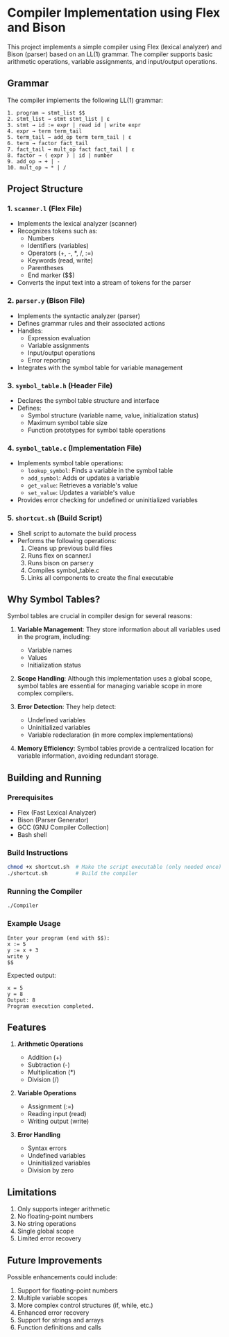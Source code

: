 # Compiler Implementation using Flex and Bison

This project implements a simple compiler using Flex (lexical analyzer) and Bison (parser) based on an LL(1) grammar. The compiler supports basic arithmetic operations, variable assignments, and input/output operations.

## Grammar

The compiler implements the following LL(1) grammar:
```
1. program → stmt_list $$
2. stmt_list → stmt stmt_list | ε
3. stmt → id := expr | read id | write expr
4. expr → term term_tail
5. term_tail → add_op term term_tail | ε
6. term → factor fact_tail
7. fact_tail → mult_op fact fact_tail | ε 
8. factor → ( expr ) | id | number
9. add_op → + | -
10. mult_op → * | /
```

## Project Structure

### 1. `scanner.l` (Flex File)
- Implements the lexical analyzer (scanner)
- Recognizes tokens such as:
  - Numbers
  - Identifiers (variables)
  - Operators (+, -, *, /, :=)
  - Keywords (read, write)
  - Parentheses
  - End marker ($$)
- Converts the input text into a stream of tokens for the parser

### 2. `parser.y` (Bison File)
- Implements the syntactic analyzer (parser)
- Defines grammar rules and their associated actions
- Handles:
  - Expression evaluation
  - Variable assignments
  - Input/output operations
  - Error reporting
- Integrates with the symbol table for variable management

### 3. `symbol_table.h` (Header File)
- Declares the symbol table structure and interface
- Defines:
  - Symbol structure (variable name, value, initialization status)
  - Maximum symbol table size
  - Function prototypes for symbol table operations

### 4. `symbol_table.c` (Implementation File)
- Implements symbol table operations:
  - `lookup_symbol`: Finds a variable in the symbol table
  - `add_symbol`: Adds or updates a variable
  - `get_value`: Retrieves a variable's value
  - `set_value`: Updates a variable's value
- Provides error checking for undefined or uninitialized variables

### 5. `shortcut.sh` (Build Script)
- Shell script to automate the build process
- Performs the following operations:
  1. Cleans up previous build files
  2. Runs flex on scanner.l
  3. Runs bison on parser.y
  4. Compiles symbol_table.c
  5. Links all components to create the final executable

## Why Symbol Tables?

Symbol tables are crucial in compiler design for several reasons:

1. **Variable Management**: They store information about all variables used in the program, including:
   - Variable names
   - Values
   - Initialization status

2. **Scope Handling**: Although this implementation uses a global scope, symbol tables are essential for managing variable scope in more complex compilers.

3. **Error Detection**: They help detect:
   - Undefined variables
   - Uninitialized variables
   - Variable redeclaration (in more complex implementations)

4. **Memory Efficiency**: Symbol tables provide a centralized location for variable information, avoiding redundant storage.

## Building and Running

### Prerequisites
- Flex (Fast Lexical Analyzer)
- Bison (Parser Generator)
- GCC (GNU Compiler Collection)
- Bash shell

### Build Instructions
```bash
chmod +x shortcut.sh  # Make the script executable (only needed once)
./shortcut.sh         # Build the compiler
```

### Running the Compiler
```bash
./Compiler
```

### Example Usage
```
Enter your program (end with $$):
x := 5
y := x + 3
write y
$$
```

Expected output:
```
x = 5
y = 8
Output: 8
Program execution completed.
```

## Features

1. **Arithmetic Operations**
   - Addition (+)
   - Subtraction (-)
   - Multiplication (*)
   - Division (/)

2. **Variable Operations**
   - Assignment (:=)
   - Reading input (read)
   - Writing output (write)

3. **Error Handling**
   - Syntax errors
   - Undefined variables
   - Uninitialized variables
   - Division by zero

## Limitations

1. Only supports integer arithmetic
2. No floating-point numbers
3. No string operations
4. Single global scope
5. Limited error recovery

## Future Improvements

Possible enhancements could include:
1. Support for floating-point numbers
2. Multiple variable scopes
3. More complex control structures (if, while, etc.)
4. Enhanced error recovery
5. Support for strings and arrays
6. Function definitions and calls
